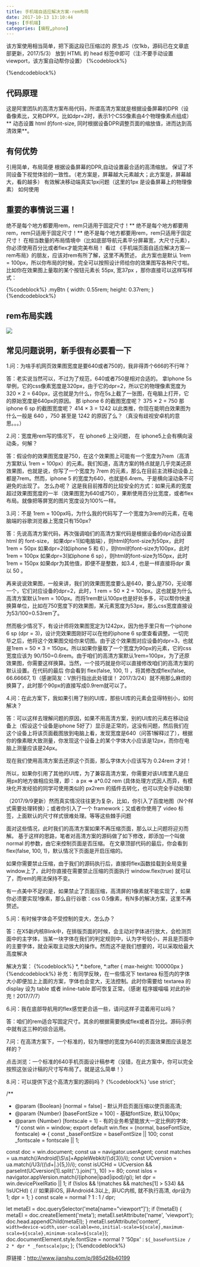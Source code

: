 ```yaml
---
title: 手机端自适应解决方案-rem布局
date: 2017-10-13 13:10:44
tags: [手机端]
categories: [编程,phone]
---
```

该方案使用相当简单，把下面这段已压缩过的 原生JS（仅1kb，源码已在文章底部更新，2017/5/3） 放到 HTML 的 head 标签中即可（注:不要手动设置viewport，该方案自动帮你设置）
{%codeblock%}
<script>!function(e){function t(a){if(i[a])return i[a].exports;var n=i[a]={exports:{},id:a,loaded:!1};return e[a].call(n.exports,n,n.exports,t),n.loaded=!0,n.exports}var i={};return t.m=e,t.c=i,t.p="",t(0)}([function(e,t){"use strict";Object.defineProperty(t,"__esModule",{value:!0});var i=window;t["default"]=i.flex=function(normal,e,t){var a=e||100,n=t||1,r=i.document,o=navigator.userAgent,d=o.match(/Android[\S\s]+AppleWebkit\/(\d{3})/i),l=o.match(/U3\/((\d+|\.){5,})/i),c=l&&parseInt(l[1].split(".").join(""),10)>=80,p=navigator.appVersion.match(/(iphone|ipad|ipod)/gi),s=i.devicePixelRatio||1;p||d&&d[1]>534||c||(s=1);var u=normal?1:1/s,m=r.querySelector('meta[name="viewport"]');m||(m=r.createElement("meta"),m.setAttribute("name","viewport"),r.head.appendChild(m)),m.setAttribute("content","width=device-width,user-scalable=no,initial-scale="+u+",maximum-scale="+u+",minimum-scale="+u),r.documentElement.style.fontSize=normal?"50px": a/2*s*n+"px"},e.exports=t["default"]}]);  flex(false,100, 1);</script>
{%endcodeblock%}


## 代码原理

这是阿里团队的高清方案布局代码，所谓高清方案就是根据设备屏幕的DPR（设备像素比，又称DPPX，比如dpr=2时，表示1个CSS像素由4个物理像素点组成）** 动态设置 html 的font-size, 同时根据设备DPR调整页面的缩放值，进而达到高清效果**。

## 有何优势

引用简单，布局简便
根据设备屏幕的DPR,自动设置最合适的高清缩放。
保证了不同设备下视觉体验的一致性。（老方案是，屏幕越大元素越大；此方案是，屏幕越大，看的越多）
有效解决移动端真实1px问题（这里的1px 是设备屏幕上的物理像素）
如何使用

## 重要的事情说三遍！
绝不是每个地方都要用rem，rem只适用于固定尺寸！**
绝不是每个地方都要用rem，rem只适用于固定尺寸！**
绝不是每个地方都要用rem，rem只适用于固定尺寸！
在相当数量的布局情境中（比如底部导航元素平分屏幕宽，大尺寸元素），你必须使用百分比或者flex才能完美布局！
看过 《手机端页面自适应解决方案—rem布局》的朋友，应该对rem有所了解，这里不再赘述，
此方案也是默认 1rem = 100px，所以你布局的时候，完全可以按照设计师给你的效果图写各种尺寸啦。
比如你在效果图上量取的某个按钮元素长 55px, 宽37px ，那你直接可以这样写样式：

{%codeblock%}
.myBtn {
   width: 0.55rem;
   height: 0.37rem;
}
{%endcodeblock%}

## rem布局实践
![](/img/rem1.jpg)


## 常见问题说明，新手很有必要看一下
1.问：为啥手机网页效果图宽度是要640或者750的，我非得弄个666的不行咩？

答：老实说当然可以，不过为了规范，640或者750是相对合适的。
拿Iphone 5s 举例，它的css像素宽度是320px，由于它的dpr=2，所以它的物理像素宽度为320 × 2 = 640px，这也就是为什么，你在5s上截了一张图，在电脑上打开，它的原始宽度是640px的原因。
那 iphone 6 的截图宽度呢？ 375 × 2 = 750
那 iphone 6 sp 的截图宽度呢？ 414 × 3 = 1242
以此类推，你现在能明白效果图为什么一般是 640 ，750 甚至是 1242 的原因了么？（真没有歧视安卓机的意思。。。）

2.问：宽度用rem写的情况下， 在 iphone6 上没问题， 在 iphone5上会有横向滚动条，何解？

答：假设你的效果图宽度是750，在这个效果图上可能有一个宽度为7rem（高清方案默认 1rem = 100px）的元素。我们知道，高清方案的特点就是几乎完美还原效果图，也就是说，你写了一个宽度为 7rem 的元素，那么在目前主流移动设备上都是7rem。然而，iphone 5 的宽度为640，也就是6.4rem。于是横向滚动条不可避免的出现了。
怎么办呢？ 这是我目前推荐的比较安全的方式：如果元素的宽度超过效果图宽度的一半（效果图宽为640或750），果断使用百分比宽度，或者flex布局。就像把等屏宽的图片宽度设为100%一样。

3.问：不是 1rem = 100px吗，为什么我的代码写了一个宽度为3rem的元素，在电脑端的谷歌浏览器上宽度只有150px?

答：先说高清方案代码，再次强调咱们的高清方案代码是根据设备的dpr动态设置html 的 font-size，
如果dpr=1(如电脑端），则html的font-size为50px，此时 1rem = 50px
如果dpr=2(如iphone 5 和 6），则html的font-size为100px，此时 1rem = 100px
如果dpr=3(如iphone 6 sp），则html的font-size为150px，此时 1rem = 150px
如果dpr为其他值，即便不是整数，如3.4 , 也是一样直接将dpr 乘以 50 。

再来说说效果图，一般来讲，我们的效果图宽度要么是640，要么是750，无论哪一个，它们对应设备的dpr=2，此时，1 rem = 50 × 2 = 100px。这也就是为什么高清方案默认1rem = 100px。而将1rem默认100px也是好处多多，可以帮你快速换算单位，比如在750宽度下的效果图，某元素宽度为53px，那么css宽度直接设为53/100=0.53rem了。

然而极少情况下，有设计师将效果图宽定为1242px，因为他手里只有一个iphone 6 sp (dpr = 3)，设计完效果图刚好可以在他的iphone 6 sp里查看调整。一切完毕之后，他将这个效果图交给你来切图。由于这个效果图对应设备的dpr=3，也就是1rem = 50 × 3 = 150px。所以如果你量取了一个宽度为90px的元素，它的css宽度应该为 90/150=0.6rem。由于咱们的高清方案默认1rem=100px，为了还原效果图，你需要这样换算。当然，一个技巧就是你可以直接修改咱们的高清方案的默认设置。在代码的最后 你会看到 flex(false, 100, 1) ，将其修改成flex(false, 66.66667, 1)（感谢简友：V旅行指出此处错误！ 2017/3/24）就不用那么麻烦的换算了，此时那个90px的直接写成0.9rem就可以了。

4.问：在此方案下，我如果引用了别的UI库，那些UI库的元素会显得特别小，如何解决？

答：可以这样去理解问题的原因，如果不用高清方案，别的UI库的元素在移动设备上（假设这个设备是iphone 5好了）显示是正常的，这没有问题，然后我们在这个设备上将该页面截图放到电脑上看，发现宽度是640（问答1解释过了），根据你的像素眼大致测量，你发现这个设备上的某个字体大小应该是12px，而你在电脑上测量应该是24px。

现在我们使用高清方案去还原这个页面，那么字体大小应该写为 0.24rem 才对！

所以，如果你引用了其他的UI库，为了兼容高清方案，你需要对该UI库里凡是应用px的地方做相应处理，即： a px => a*0.02 rem
(具体处理方式因人而异，有模块化开发经验的同学可使用类似的 px2rem 的插件去转化，也可以完全手动处理）

（2017/9/9更新）然而真实情况往往更为复杂，比如，你引入了百度地图（N个样式需要处理转换）；或者你引入了一个
framework；又或者你使用了 video 标签，上面默认的尺寸样式很难处理。等等这些棘手问题

面对这些情况，此时我们的高清方案如果不再压缩页面，那么以上问题将迎刃而解。
基于这样的思路，笔者对高清方案的源码做了如下修改，即添加一个叫做 normal 的参数，由它来控制页面是否压缩。
在文章顶部代码的最后，你会看到 flex(false, 100, 1)，默认情况下页面是开启压缩的。

如果你需要禁止压缩，由于我们的源码执行后，直接将flex函数挂载到全局变量window上了，此时你直接在需要禁止压缩的页面执行 window.flex(true) 就可以了，而rem的用法保持不变。

有一点美中不足的是，如果禁止了页面压缩，高清屏的1像素就不能实现了，如果你必须要实现1像素，那么自行谷歌：css 0.5像素，有N多的解决方案，这里不再赘述。

5.问：有时候字体会不受控制的变大，怎么办？

答：在X5新内核Blink中，在排版页面的时候，会主动对字体进行放大，会检测页面中的主字体，当某一块字体在我们的判定规则中，认为字号较小，并且是页面中的主要字体，就会采取主动放大的操作。然而这不是我们想要的，可以采取给最大高度解决

解决方案：
{%codeblock%}
*, *:before, *:after { max-height: 100000px }
{%endcodeblock%}
补充：有同学反映，在一些情况下 textarea 标签内的字体大小即便加上上面的方案，字体也会变大，无法控制。此时你需要给 textarea 的 display 设为 table 或者 inline-table 即可恢复正常。（感谢 程序媛喵喵 对此的补充！2017/7/7）

6.问：我在底部导航用的flex感觉更合适一些，请问这样子混着用可以吗？

答：咱们的rem适合写固定尺寸。其余的根据需要换成flex或者百分比。源码示例中就有这三种的综合运用。

7.问：在高清方案下，一个标准的，较为理想的宽度为640的页面效果图应该是怎样的？

点击浏览：一个标准的640手机页面设计稿参考（没错，在此方案中，你可以完全按照这张设计稿的尺寸写布局了。就是这么简单！）

8.问：可以提供下这个高清方案的源码吗？
{%codeblock%}
'use strict';

/**
 * @param {Boolean} [normal = false] - 默认开启页面压缩以使页面高清;  
 * @param {Number} [baseFontSize = 100] - 基础fontSize, 默认100px;
 * @param {Number} [fontscale = 1] - 有的业务希望能放大一定比例的字体;
 */
const win = window;
export default win.flex = (normal, baseFontSize, fontscale) => {
  const _baseFontSize = baseFontSize || 100;
  const _fontscale = fontscale || 1;

  const doc = win.document;
  const ua = navigator.userAgent;
  const matches = ua.match(/Android[\S\s]+AppleWebkit\/(\d{3})/i);
  const UCversion = ua.match(/U3\/((\d+|\.){5,})/i);
  const isUCHd = UCversion && parseInt(UCversion[1].split('.').join(''), 10) >= 80;
  const isIos = navigator.appVersion.match(/(iphone|ipad|ipod)/gi);
  let dpr = win.devicePixelRatio || 1;
  if (!isIos && !(matches && matches[1] > 534) && !isUCHd) {
    // 如果非iOS, 非Android4.3以上, 非UC内核, 就不执行高清, dpr设为1;
    dpr = 1;
  }
  const scale = normal ? 1 : 1 / dpr;

  let metaEl = doc.querySelector('meta[name="viewport"]');
  if (!metaEl) {
    metaEl = doc.createElement('meta');
    metaEl.setAttribute('name', 'viewport');
    doc.head.appendChild(metaEl);
  }
  metaEl.setAttribute('content', `width=device-width,user-scalable=no,initial-scale=${scale},maximum-scale=${scale},minimum-scale=${scale}`);
  doc.documentElement.style.fontSize = normal ? '50px' : `${_baseFontSize / 2 * dpr * _fontscale}px`;
};
{%endcodeblock%}




原链接：http://www.jianshu.com/p/985d26b40199